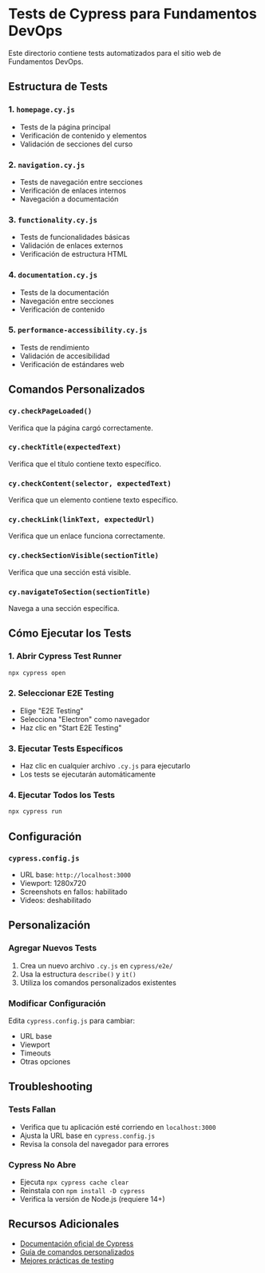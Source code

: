# Tests de Cypress para Fundamentos DevOps

Este directorio contiene tests automatizados para el sitio web de Fundamentos DevOps.

## Estructura de Tests

### 1. `homepage.cy.js`
- Tests de la página principal
- Verificación de contenido y elementos
- Validación de secciones del curso

### 2. `navigation.cy.js`
- Tests de navegación entre secciones
- Verificación de enlaces internos
- Navegación a documentación

### 3. `functionality.cy.js`
- Tests de funcionalidades básicas
- Validación de enlaces externos
- Verificación de estructura HTML

### 4. `documentation.cy.js`
- Tests de la documentación
- Navegación entre secciones
- Verificación de contenido

### 5. `performance-accessibility.cy.js`
- Tests de rendimiento
- Validación de accesibilidad
- Verificación de estándares web

## Comandos Personalizados

### `cy.checkPageLoaded()`
Verifica que la página cargó correctamente.

### `cy.checkTitle(expectedText)`
Verifica que el título contiene texto específico.

### `cy.checkContent(selector, expectedText)`
Verifica que un elemento contiene texto específico.

### `cy.checkLink(linkText, expectedUrl)`
Verifica que un enlace funciona correctamente.

### `cy.checkSectionVisible(sectionTitle)`
Verifica que una sección está visible.

### `cy.navigateToSection(sectionTitle)`
Navega a una sección específica.

## Cómo Ejecutar los Tests

### 1. Abrir Cypress Test Runner
```bash
npx cypress open
```

### 2. Seleccionar E2E Testing
- Elige "E2E Testing"
- Selecciona "Electron" como navegador
- Haz clic en "Start E2E Testing"

### 3. Ejecutar Tests Específicos
- Haz clic en cualquier archivo `.cy.js` para ejecutarlo
- Los tests se ejecutarán automáticamente

### 4. Ejecutar Todos los Tests
```bash
npx cypress run
```

## Configuración

### `cypress.config.js`
- URL base: `http://localhost:3000`
- Viewport: 1280x720
- Screenshots en fallos: habilitado
- Videos: deshabilitado

## Personalización

### Agregar Nuevos Tests
1. Crea un nuevo archivo `.cy.js` en `cypress/e2e/`
2. Usa la estructura `describe()` y `it()`
3. Utiliza los comandos personalizados existentes

### Modificar Configuración
Edita `cypress.config.js` para cambiar:
- URL base
- Viewport
- Timeouts
- Otras opciones

## Troubleshooting

### Tests Fallan
- Verifica que tu aplicación esté corriendo en `localhost:3000`
- Ajusta la URL base en `cypress.config.js`
- Revisa la consola del navegador para errores

### Cypress No Abre
- Ejecuta `npx cypress cache clear`
- Reinstala con `npm install -D cypress`
- Verifica la versión de Node.js (requiere 14+)

## Recursos Adicionales

- [Documentación oficial de Cypress](https://docs.cypress.io/)
- [Guía de comandos personalizados](https://docs.cypress.io/api/cypress-api/custom-commands)
- [Mejores prácticas de testing](https://docs.cypress.io/guides/references/best-practices)
